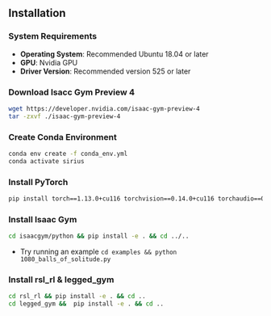 ## Installation

### System Requirements

- **Operating System**: Recommended Ubuntu 18.04 or later  
- **GPU**: Nvidia GPU  
- **Driver Version**: Recommended version 525 or later  


### Download Isacc Gym Preview 4
```bash
wget https://developer.nvidia.com/isaac-gym-preview-4
tar -zxvf ./isaac-gym-preview-4
```
### Create Conda Environment

```bash
conda env create -f conda_env.yml
conda activate sirius
```

### Install PyTorch
```bash
pip install torch==1.13.0+cu116 torchvision==0.14.0+cu116 torchaudio==0.13.0 --extra-index-url https://download.pytorch.org/whl/cu116
```

### Install Isaac Gym
```bash
cd isaacgym/python && pip install -e . && cd ../..
```
- Try running an example `cd examples && python 1080_balls_of_solitude.py`

### Install rsl_rl & legged_gym
``` bash
cd rsl_rl && pip install -e . && cd .. 
cd legged_gym &&  pip install -e . && cd .. 
```
